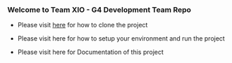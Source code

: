 ### Welcome to Team XIO - G4 Development Team Repo

* Please visit [here](https://gitlab.com/jegav/xio-projects/wikis/git-workflow) for how to clone the project

* Please visit here for how to setup your environment and run the project

* Please visit here for Documentation of this project


